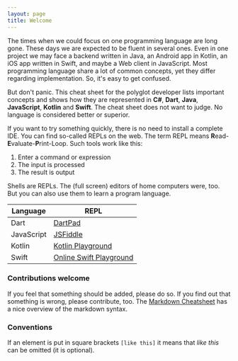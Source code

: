 ```yaml
---
layout: page
title: Welcome
---
```


The times when we could focus on one programming language are long gone. These days we are expected to be fluent in several ones. Even in one project we may face a backend written in Java, an Android app in Kotlin, an iOS app written in Swift, and maybe a Web client in JavaScript. Most programming language share a lot of common concepts, yet they differ regarding implementation. So, it's easy to get confused. 

But don't panic. This cheat sheet for the polyglot developer lists important concepts and shows how they are represented in **C#**, **Dart**, **Java**, **JavaScript**, **Kotlin** and **Swift**. The cheat sheet does not want to judge. No language is considered better or superior. 

If you want to try something quickly, there is no need to install a complete IDE. You can find so-called REPLs on the web. The term REPL means **R**ead-**E**valuate-**P**rint-Loop. Such tools work like this:

1. Enter a command or expression
2. The input is processed
3. The result is output

Shells are REPLs. The (full screen) editors of home computers were, too. But you can also use them to learn a program language.

|Language|REPL|
|-|-|
|Dart|[DartPad](https://dartpad.dev/)|
|JavaScript|[JSFiddle](https://jsfiddle.net/)|
|Kotlin|[Kotlin Playground](https://play.kotlinlang.org/)|
|Swift|[Online Swift Playground](http://online.swiftplayground.run/)|

### Contributions welcome

If you feel that something should be added, please do so. If you find out that something is wrong, please contribute, too. The [Markdown Cheatsheet](https://github.com/adam-p/markdown-here/wiki/Markdown-Cheatsheet) has a nice overview of the markdown syntax.

### Conventions

If an element is put in square brackets `[like this]` it means that *like this* can be omitted (it is optional).
